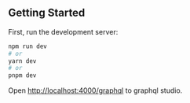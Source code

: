 ## Getting Started

First, run the development server:

```bash
npm run dev
# or
yarn dev
# or
pnpm dev
```

Open [http://localhost:4000/graphql](http://localhost:4000/graphql) to graphql studio.
